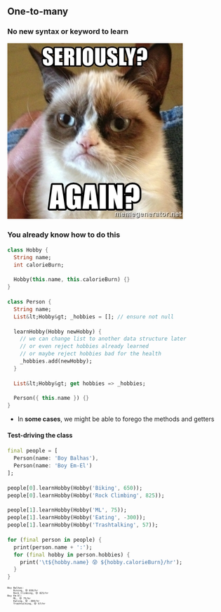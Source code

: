 One-to-many
-----------



### No new syntax or keyword to learn

![seriously](images/again.jpg)



### You already know how to do this

```dart [1-6 | 8-22 | 10-19]
class Hobby {
  String name;
  int calorieBurn;

  Hobby(this.name, this.calorieBurn) {}
}

class Person {
  String name;
  List&lt;Hobby&gt; _hobbies = []; // ensure not null

  learnHobby(Hobby newHobby) {
    // we can change list to another data structure later
    // or even reject hobbies already learned
    // or maybe reject hobbies bad for the health
    _hobbies.add(newHobby);
  }

  List&lt;Hobby&gt; get hobbies => _hobbies;

  Person({ this.name }) {}
}
```

+ In **some cases**, we might be able to forego the methods and getters



#### Test-driving the class

```dart []
final people = [
  Person(name: 'Boy Balhas'),
  Person(name: 'Boy Em-El')
];

people[0].learnHobby(Hobby('Biking', 650));
people[0].learnHobby(Hobby('Rock Climbing', 825));

people[1].learnHobby(Hobby('ML', 75));
people[1].learnHobby(Hobby('Eating', -300));
people[1].learnHobby(Hobby('Trashtalking', 57));

for (final person in people) {
  print(person.name + ':');
  for (final hobby in person.hobbies) {
    print('\t${hobby.name} 😰 ${hobby.calorieBurn}/hr');
  }
}
```

<pre style="font-size: 0.4em" class="fragment">
Boy Balhas:
	Biking, 😰 650/hr
	Rock Climbing, 😰 825/hr
Boy Em-El:
	ML, 😰 75/hr
	Eating, 😰 -300/hr
	Trashtalking, 😰 57/hr
</pre>
